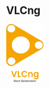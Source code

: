 # VLCng

<div style="width:100%"><img style="margin:0 auto" src="./src/assets/img/logo_with_text.png" alt="VLCng Logo" width="100"/></div>
